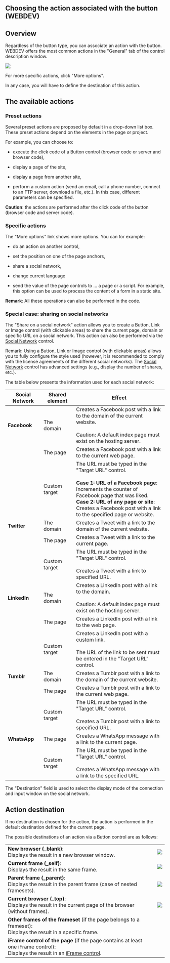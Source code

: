 


## Choosing the action associated with the button (WEBDEV)
			



<a name="NOTE1"></a>
<a name="NOTE1_1"></a>


## Overview
<a name="overview_ELTTEXTE000262"></a>
Regardless of the button type, you can associate an action with the button. WEBDEV offers the most common actions in the "General" tab of the control description window.

![](https://doc.pcsoft.fr/en-US/images/image.awp?langid=3&name=Btn_Action.gif)


For more specific actions, click "More options".

In any case, you will have to define the destination of this action.

<a name="NOTE2"></a>
<a name="NOTE2_1"></a>


## The available actions
<a name="the_available_actions_ELTTEXTE000286"></a>


### Preset actions
<a name="preset_actions_ELTPARAGRAPHE000024"></a>

Several preset actions are proposed by default in a drop-down list box. These preset actions depend on the elements in the page or project.

For example, you can choose to:

- execute the click code of a Button control (browser code or server and browser code),

- display a page of the site,

- display a page from another site, 

- perform a custom action (send an email, call a phone number, connect to an FTP server, download a file, etc.). In this case, different parameters can be specified. 




**Caution**: the actions are performed after the click code of the button (browser code and server code).
<a name="NOTE2_2"></a>


### Specific actions
<a name="specific_actions_ELTPARAGRAPHE000040"></a>

The "More options" link shows more options. You can for example:

- do an action on another control, 

- set the position on one of the page anchors, 

- share a social network,

- change current language

- send the value of the page controls to ... a page or a script. For example, this option can be used to process the content of a form in a static site.




**Remark**: All these operations can also be performed in the code.
<a name="NOTE2_3"></a>


### Special case: sharing on social networks
<a name="special_case_sharing_social_networks_ELTPARAGRAPHE000057"></a>

The "Share on a social network" action allows you to create a Button, Link or Image control (with clickable areas) to share the current page, domain or specific URL on a social network. This action can also be performed via the [Social Network](../WDChamp/1000028001.md) control. 

Remark: Using a Button, Link or Image control (with clickable areas) allows you to fully configure the style used (however, it is recommended to comply with the license agreements of the different social networks). The [Social Network](../WDChamp/1000028001.md) control has advanced settings (e.g., display the number of shares, etc.). 

The table below presents the information used for each social network: 

| Social Network | Shared element | Effect |
| --- | --- | --- |
| **Facebook** | The domain | Creates a Facebook post with a link to the domain of the current website.<br><br>Caution: A default index page must exist on the hosting server. |
|   | The page | Creates a Facebook post with a link to the current web page. |
|   | Custom target | The URL must be typed in the "Target URL" control.<br><br>**Case 1: URL of a Facebook page**: <br>Increments the counter of Facebook page that was liked.<br>**Case 2: URL of any page or site**: <br>Creates a Facebook post with a link to the specified page or website. |
| **Twitter** | The domain | Creates a Tweet with a link to the domain of the current website. |
|   | The page | Creates a Tweet with a link to the current page. |
|   | Custom target | The URL must be typed in the "Target URL" control.<br><br>Creates a Tweet with a link to specified URL. |
| **LinkedIn** | The domain | Creates a LinkedIn post with a link to the domain.<br><br>Caution: A default index page must exist on the hosting server. |
|   | The page | Creates a LinkedIn post with a link to the web page. |
|   | Custom target | Creates a LinkedIn post with a custom link.<br><br>The URL of the link to be sent must be entered in the "Target URL" control. |
| **Tumblr** | The domain | Creates a Tumblr post with a link to the domain of the current website. |
|   | The page | Creates a Tumblr post with a link to the current web page. |
|   | Custom target | The URL must be typed in the "Target URL" control.<br><br>Creates a Tumblr post with a link to specified URL. |
| **WhatsApp** | The page | Creates a WhatsApp message with a link to the current page. |
|   | Custom target | The URL must be typed in the "Target URL" control.<br><br>Creates a WhatsApp message with a link to the specified URL. |


The "Destination" field is used to select the display mode of the connection and input window on the social network.

<a name="NOTE3"></a>
<a name="NOTE3_1"></a>


## Action destination
<a name="action_destination_ELTTEXTE000322"></a>
If no destination is chosen for the action, the action is performed in the default destination defined for the current page.

The possible destinations of an action via a Button control are as follows:


|   |   |
| --- | --- |
| **New browser (_blank)**:<br>Displays the result in a new browser window. | ![](https://doc.pcsoft.fr/en-US/images/image.awp?langid=3&name=Dest_nouveau.gif)<br> |
| **Current frame (_self)**:<br>Displays the result in the same frame. | ![](https://doc.pcsoft.fr/en-US/images/image.awp?langid=3&name=Dest_FrameEnCours.gif)<br> |
| **Parent frame (_parent)**:<br>Displays the result in the parent frame (case of nested framesets). | ![](https://doc.pcsoft.fr/en-US/images/image.awp?langid=3&name=Dest_FrameParent.gif)<br> |
| **Current browser (_top)**:<br>Displays the result in the current page of the browser (without frames). | ![](https://doc.pcsoft.fr/en-US/images/image.awp?langid=3&name=Dest_NavEnCours.gif)<br> |
| **Other frames of the frameset** (if the page belongs to a frameset):<br>Displays the result in a specific frame. |   |
| **iFrame control of the page** (if the page contains at least one iFrame control):<br>Displays the result in an [iFrame control](../WDChamp/1013270.md). |   |




